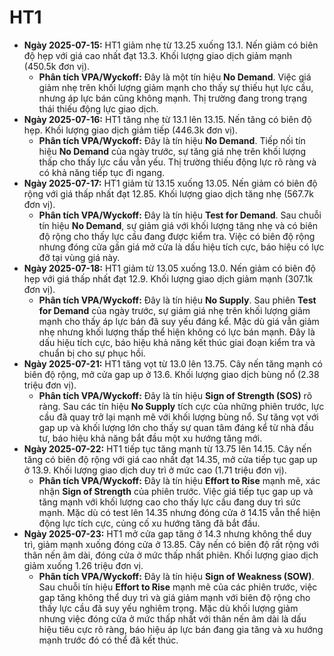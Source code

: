 # HT1

- **Ngày 2025-07-15:** HT1 giảm nhẹ từ 13.25 xuống 13.1. Nến giảm có biên độ hẹp với giá cao nhất đạt 13.3. Khối lượng giao dịch giảm mạnh (450.5k đơn vị).
    - **Phân tích VPA/Wyckoff:** Đây là một tín hiệu **No Demand**. Việc giá giảm nhẹ trên khối lượng giảm mạnh cho thấy sự thiếu hụt lực cầu, nhưng áp lực bán cũng không mạnh. Thị trường đang trong trạng thái thiếu động lực giao dịch.
- **Ngày 2025-07-16:** HT1 tăng nhẹ từ 13.1 lên 13.15. Nến tăng có biên độ hẹp. Khối lượng giao dịch giảm tiếp (446.3k đơn vị).
    - **Phân tích VPA/Wyckoff:** Đây là tín hiệu **No Demand**. Tiếp nối tín hiệu **No Demand** của ngày trước, sự tăng giá nhẹ trên khối lượng thấp cho thấy lực cầu vẫn yếu. Thị trường thiếu động lực rõ ràng và có khả năng tiếp tục đi ngang.
- **Ngày 2025-07-17:** HT1 giảm từ 13.15 xuống 13.05. Nến giảm có biên độ rộng với giá thấp nhất đạt 12.85. Khối lượng giao dịch tăng nhẹ (567.7k đơn vị).
    - **Phân tích VPA/Wyckoff:** Đây là tín hiệu **Test for Demand**. Sau chuỗi tín hiệu **No Demand**, sự giảm giá với khối lượng tăng nhẹ và có biên độ rộng cho thấy lực cầu đang được kiểm tra. Việc có biên độ rộng nhưng đóng cửa gần giá mở cửa là dấu hiệu tích cực, báo hiệu có lực đỡ tại vùng giá này.
- **Ngày 2025-07-18:** HT1 giảm từ 13.05 xuống 13.0. Nến giảm có biên độ hẹp với giá thấp nhất đạt 12.9. Khối lượng giao dịch giảm mạnh (307.1k đơn vị).
    - **Phân tích VPA/Wyckoff:** Đây là tín hiệu **No Supply**. Sau phiên **Test for Demand** của ngày trước, sự giảm giá nhẹ trên khối lượng giảm mạnh cho thấy áp lực bán đã suy yếu đáng kể. Mặc dù giá vẫn giảm nhẹ nhưng khối lượng thấp thể hiện không có lực bán mạnh. Đây là dấu hiệu tích cực, báo hiệu khả năng kết thúc giai đoạn kiểm tra và chuẩn bị cho sự phục hồi.
- **Ngày 2025-07-21:** HT1 tăng vọt từ 13.0 lên 13.75. Cây nến tăng mạnh có biên độ rộng, mở cửa gap up ở 13.6. Khối lượng giao dịch bùng nổ (2.38 triệu đơn vị).
    - **Phân tích VPA/Wyckoff:** Đây là tín hiệu **Sign of Strength (SOS)** rõ ràng. Sau các tín hiệu **No Supply** tích cực của những phiên trước, lực cầu đã quay trở lại mạnh mẽ với khối lượng bùng nổ. Sự tăng vọt với gap up và khối lượng lớn cho thấy sự quan tâm đáng kể từ nhà đầu tư, báo hiệu khả năng bắt đầu một xu hướng tăng mới.
- **Ngày 2025-07-22:** HT1 tiếp tục tăng mạnh từ 13.75 lên 14.15. Cây nến tăng có biên độ rộng với giá cao nhất đạt 14.35, mở cửa tiếp tục gap up ở 13.9. Khối lượng giao dịch duy trì ở mức cao (1.71 triệu đơn vị).
    - **Phân tích VPA/Wyckoff:** Đây là tín hiệu **Effort to Rise** mạnh mẽ, xác nhận **Sign of Strength** của phiên trước. Việc giá tiếp tục gap up và tăng mạnh với khối lượng cao cho thấy lực cầu đang duy trì sức mạnh. Mặc dù có test lên 14.35 nhưng đóng cửa ở 14.15 vẫn thể hiện động lực tích cực, củng cố xu hướng tăng đã bắt đầu.
- **Ngày 2025-07-23:** HT1 mở cửa gap tăng ở 14.3 nhưng không thể duy trì, giảm mạnh xuống đóng cửa ở 13.85. Cây nến có biên độ rất rộng với thân nến âm dài, đóng cửa ở mức thấp nhất phiên. Khối lượng giao dịch giảm xuống 1.26 triệu đơn vị.
    - **Phân tích VPA/Wyckoff:** Đây là tín hiệu **Sign of Weakness (SOW)**. Sau chuỗi tín hiệu **Effort to Rise** mạnh mẽ của các phiên trước, việc gap tăng không thể duy trì và giá giảm mạnh với biên độ rộng cho thấy lực cầu đã suy yếu nghiêm trọng. Mặc dù khối lượng giảm nhưng việc đóng cửa ở mức thấp nhất với thân nến âm dài là dấu hiệu tiêu cực rõ ràng, báo hiệu áp lực bán đang gia tăng và xu hướng mạnh trước đó có thể đã kết thúc.